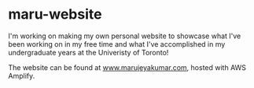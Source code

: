 # maru-website

I'm working on making my own personal website to showcase what I've been working on in my free time and what I've accomplished in my undergraduate years at the Univeristy of Toronto! 

The website can be found at www.marujeyakumar.com, hosted with AWS Amplify. 
